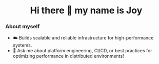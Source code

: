 <link rel="stylesheet" href="https://cdn.jsdelivr.net/gh/devicons/devicon@master/devicon.min.css">

<h1 align="center"> Hi there 👋 my name is Joy </h1>

### About myself
- ☁️ Builds scalable and reliable infrastructure for high-performance systems.
- 💬 Ask me about platform engineering, CI/CD, or best practices for optimizing performance in distributed environments!
